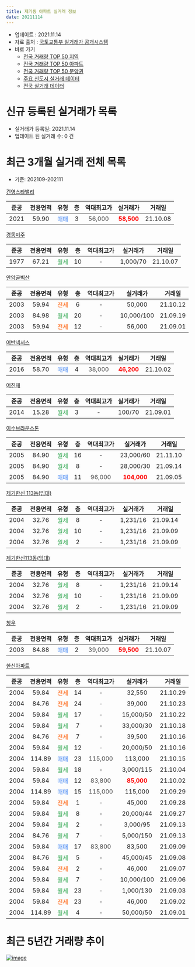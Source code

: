 ```yaml
---
title: 제기동 아파트 실거래 정보
date: 20211114
---
```


* 업데이트 : 2021.11.14
* 자료 출처 : [국토교통부 실거래가 공개시스템](http://rt.molit.go.kr)
* 바로 가기
    * [전국 거래량 TOP 50 지역](https://apt-info.github.io/apt-trade-info/tr)
    * [전국 거래량 TOP 50 아파트](https://apt-info.github.io/apt-trade-info/ta)
    * [전국 거래량 TOP 50 분양권](https://apt-info.github.io/apt-trade-info/tb)
    * [주요 신도시 실거래 데이터](https://apt-info.github.io/apt-trade-info/newtown)
    * [전국 실거래 데이터](https://apt-info.github.io/apt-trade-info/all)



<script async src="https://pagead2.googlesyndication.com/pagead/js/adsbygoogle.js"></script>
<!-- 기본광고 -->
<ins class="adsbygoogle"
     style="display:block"
     data-ad-client="ca-pub-1142216861245946"
     data-ad-slot="4805727019"
     data-ad-format="auto"
     data-full-width-responsive="true"></ins>
<script>
     (adsbygoogle = window.adsbygoogle || []).push({});
</script>


# 신규 등록된 실거래가 목록

* 실거래가 등록일: 2021.11.14
* 업데이트 된 실거래 수: 0 건




<script async src="https://pagead2.googlesyndication.com/pagead/js/adsbygoogle.js"></script>
<!-- 기본광고 -->
<ins class="adsbygoogle"
     style="display:block"
     data-ad-client="ca-pub-1142216861245946"
     data-ad-slot="4805727019"
     data-ad-format="auto"
     data-full-width-responsive="true"></ins>
<script>
     (adsbygoogle = window.adsbygoogle || []).push({});
</script>


# 최근 3개월 실거래 전체 목록
* 기준: 202109-202111


[건영스타밸리](https://search.naver.com/search.naver?query=%EA%B1%B4%EC%98%81%EC%8A%A4%ED%83%80%EB%B0%B8%EB%A6%AC)

|준공|전용면적|유형|층|역대최고가|실거래가|거래일|
|:---:|:---:|:---:|:---:|:---:|:---:|:---:|
|2021|59.90|<span style="color:#4285F3">매매</span>|3|<span style="color:#444444">56,000</span>|<b><span style="color:#FF0000">58,500</span></b>|21.10.08|

[경동미주](https://search.naver.com/search.naver?query=%EA%B2%BD%EB%8F%99%EB%AF%B8%EC%A3%BC)

|준공|전용면적|유형|층|역대최고가|실거래가|거래일|
|:---:|:---:|:---:|:---:|:---:|:---:|:---:|
|1977|67.21|<span style="color:#34A853">월세</span>|10|<span style="color:#444444">-</span>|1,000/70|21.10.07|

[안암골벽산](https://search.naver.com/search.naver?query=%EC%95%88%EC%95%94%EA%B3%A8%EB%B2%BD%EC%82%B0)

|준공|전용면적|유형|층|역대최고가|실거래가|거래일|
|:---:|:---:|:---:|:---:|:---:|:---:|:---:|
|2003|59.94|<span style="color:#FF5A00">전세</span>|6|<span style="color:#444444">-</span>|50,000|21.10.12|
|2003|84.98|<span style="color:#34A853">월세</span>|20|<span style="color:#444444">-</span>|10,000/100|21.09.19|
|2003|59.94|<span style="color:#FF5A00">전세</span>|12|<span style="color:#444444">-</span>|56,000|21.09.01|

[어반넥서스](https://search.naver.com/search.naver?query=%EC%96%B4%EB%B0%98%EB%84%A5%EC%84%9C%EC%8A%A4)

|준공|전용면적|유형|층|역대최고가|실거래가|거래일|
|:---:|:---:|:---:|:---:|:---:|:---:|:---:|
|2016|58.70|<span style="color:#4285F3">매매</span>|4|<span style="color:#444444">38,000</span>|<b><span style="color:#FF0000">46,200</span></b>|21.10.02|

[어진재](https://search.naver.com/search.naver?query=%EC%96%B4%EC%A7%84%EC%9E%AC)

|준공|전용면적|유형|층|역대최고가|실거래가|거래일|
|:---:|:---:|:---:|:---:|:---:|:---:|:---:|
|2014|15.28|<span style="color:#34A853">월세</span>|3|<span style="color:#444444">-</span>|100/70|21.09.01|

[이수브라운스톤](https://search.naver.com/search.naver?query=%EC%9D%B4%EC%88%98%EB%B8%8C%EB%9D%BC%EC%9A%B4%EC%8A%A4%ED%86%A4)

|준공|전용면적|유형|층|역대최고가|실거래가|거래일|
|:---:|:---:|:---:|:---:|:---:|:---:|:---:|
|2005|84.90|<span style="color:#34A853">월세</span>|16|<span style="color:#444444">-</span>|23,000/60|21.11.10|
|2005|84.90|<span style="color:#34A853">월세</span>|8|<span style="color:#444444">-</span>|28,000/30|21.09.14|
|2005|84.90|<span style="color:#4285F3">매매</span>|11|<span style="color:#444444">96,000</span>|<b><span style="color:#FF0000">104,000</span></b>|21.09.05|

[제기한신 113동(임대)](https://search.naver.com/search.naver?query=%EC%A0%9C%EA%B8%B0%ED%95%9C%EC%8B%A0+113%EB%8F%99%28%EC%9E%84%EB%8C%80%29)

|준공|전용면적|유형|층|역대최고가|실거래가|거래일|
|:---:|:---:|:---:|:---:|:---:|:---:|:---:|
|2004|32.76|<span style="color:#34A853">월세</span>|8|<span style="color:#444444">-</span>|1,231/16|21.09.14|
|2004|32.76|<span style="color:#34A853">월세</span>|10|<span style="color:#444444">-</span>|1,231/16|21.09.09|
|2004|32.76|<span style="color:#34A853">월세</span>|2|<span style="color:#444444">-</span>|1,231/16|21.09.09|

[제기한신113동(임대)](https://search.naver.com/search.naver?query=%EC%A0%9C%EA%B8%B0%ED%95%9C%EC%8B%A0113%EB%8F%99%28%EC%9E%84%EB%8C%80%29)

|준공|전용면적|유형|층|역대최고가|실거래가|거래일|
|:---:|:---:|:---:|:---:|:---:|:---:|:---:|
|2004|32.76|<span style="color:#34A853">월세</span>|8|<span style="color:#444444">-</span>|1,231/16|21.09.14|
|2004|32.76|<span style="color:#34A853">월세</span>|10|<span style="color:#444444">-</span>|1,231/16|21.09.09|
|2004|32.76|<span style="color:#34A853">월세</span>|2|<span style="color:#444444">-</span>|1,231/16|21.09.09|

[청우](https://search.naver.com/search.naver?query=%EC%B2%AD%EC%9A%B0)

|준공|전용면적|유형|층|역대최고가|실거래가|거래일|
|:---:|:---:|:---:|:---:|:---:|:---:|:---:|
|2003|84.88|<span style="color:#4285F3">매매</span>|2|<span style="color:#444444">39,000</span>|<b><span style="color:#FF0000">59,500</span></b>|21.10.07|

[한신아파트](https://search.naver.com/search.naver?query=%ED%95%9C%EC%8B%A0%EC%95%84%ED%8C%8C%ED%8A%B8)

|준공|전용면적|유형|층|역대최고가|실거래가|거래일|
|:---:|:---:|:---:|:---:|:---:|:---:|:---:|
|2004|59.84|<span style="color:#FF5A00">전세</span>|14|<span style="color:#444444">-</span>|32,550|21.10.29|
|2004|84.76|<span style="color:#FF5A00">전세</span>|24|<span style="color:#444444">-</span>|39,000|21.10.23|
|2004|59.84|<span style="color:#34A853">월세</span>|17|<span style="color:#444444">-</span>|15,000/50|21.10.22|
|2004|59.84|<span style="color:#34A853">월세</span>|7|<span style="color:#444444">-</span>|33,000/30|21.10.18|
|2004|84.76|<span style="color:#FF5A00">전세</span>|7|<span style="color:#444444">-</span>|39,500|21.10.16|
|2004|59.84|<span style="color:#34A853">월세</span>|12|<span style="color:#444444">-</span>|20,000/50|21.10.16|
|2004|114.89|<span style="color:#4285F3">매매</span>|23|<span style="color:#444444">115,000</span>|113,000|21.10.15|
|2004|59.84|<span style="color:#34A853">월세</span>|18|<span style="color:#444444">-</span>|3,000/115|21.10.04|
|2004|59.84|<span style="color:#4285F3">매매</span>|12|<span style="color:#444444">83,800</span>|<b><span style="color:#FF0000">85,000</span></b>|21.10.02|
|2004|114.89|<span style="color:#4285F3">매매</span>|15|<span style="color:#444444">115,000</span>|115,000|21.09.29|
|2004|59.84|<span style="color:#FF5A00">전세</span>|1|<span style="color:#444444">-</span>|45,000|21.09.28|
|2004|59.84|<span style="color:#34A853">월세</span>|8|<span style="color:#444444">-</span>|20,000/44|21.09.27|
|2004|59.84|<span style="color:#34A853">월세</span>|2|<span style="color:#444444">-</span>|3,000/95|21.09.13|
|2004|84.76|<span style="color:#34A853">월세</span>|7|<span style="color:#444444">-</span>|5,000/150|21.09.13|
|2004|59.84|<span style="color:#4285F3">매매</span>|17|<span style="color:#444444">83,800</span>|83,500|21.09.09|
|2004|84.76|<span style="color:#34A853">월세</span>|5|<span style="color:#444444">-</span>|45,000/45|21.09.08|
|2004|59.84|<span style="color:#FF5A00">전세</span>|2|<span style="color:#444444">-</span>|46,000|21.09.07|
|2004|59.84|<span style="color:#34A853">월세</span>|7|<span style="color:#444444">-</span>|10,000/100|21.09.06|
|2004|59.84|<span style="color:#34A853">월세</span>|23|<span style="color:#444444">-</span>|1,000/130|21.09.03|
|2004|59.84|<span style="color:#FF5A00">전세</span>|23|<span style="color:#444444">-</span>|46,000|21.09.02|
|2004|114.89|<span style="color:#34A853">월세</span>|4|<span style="color:#444444">-</span>|50,000/50|21.09.01|



<script async src="https://pagead2.googlesyndication.com/pagead/js/adsbygoogle.js"></script>
<!-- 기본광고 -->
<ins class="adsbygoogle"
     style="display:block"
     data-ad-client="ca-pub-1142216861245946"
     data-ad-slot="4805727019"
     data-ad-format="auto"
     data-full-width-responsive="true"></ins>
<script>
     (adsbygoogle = window.adsbygoogle || []).push({});
</script>


# 최근 5년간 거래량 추이


<div style="width:100%;">
    <canvas id="deal_progress" height="200"></canvas>
</div>

<script>
new Chart(document.getElementById("deal_progress"), {
    type: 'line',
    data: {
        labels: ['16.01','16.02','16.03','16.04','16.05','16.06','16.07','16.08','16.09','16.10','16.11','16.12','17.01','17.02','17.03','17.04','17.05','17.06','17.07','17.08','17.09','17.10','17.11','17.12','18.01','18.02','18.03','18.04','18.05','18.06','18.07','18.08','18.09','18.10','18.11','18.12','19.01','19.02','19.03','19.04','19.05','19.06','19.07','19.08','19.09','19.10','19.11','19.12','20.01','20.02','20.03','20.04','20.05','20.06','20.07','20.08','20.09','20.10','20.11','20.12','21.01','21.02','21.03','21.04','21.05','21.06','21.07','21.08','21.09','21.10','21.11'],
        datasets: [{
            label: '매매/분양권',
            data: [9,15,24,18,20,24,30,22,17,26,11,8,11,10,7,11,13,17,25,16,10,8,13,17,24,17,20,8,5,13,11,19,10,5,1,2,4,7,2,2,9,10,16,12,13,26,18,8,10,8,9,6,5,23,16,6,6,6,14,11,22,4,7,8,5,6,6,7,3,5,0],
            borderColor: "rgba(66, 133, 243, 1)",
            backgroundColor: "rgba(66, 133, 243, 0.05)",
            borderWidth: 1,
            pointRadius: 0,
            fill: false,
            lineTension: 0
        },{
            label: '전/월세',
            data: [15,15,12,16,14,6,7,17,11,21,11,20,16,14,20,16,14,12,15,15,11,15,17,15,25,18,18,15,7,18,11,10,8,32,22,18,21,8,20,11,7,13,12,13,15,20,17,18,17,20,16,12,11,24,14,12,7,18,13,17,17,12,24,14,19,9,24,20,20,9,1],
            borderColor: "rgba(255, 90, 0, 1)",
            backgroundColor: "rgba(255, 90, 0, 0.05)",
            borderWidth: 1,
            pointRadius: 0,
            fill: false,
            lineTension: 0
        },{
            label: '합계',
            data: [24,30,36,34,34,30,37,39,28,47,22,28,27,24,27,27,27,29,40,31,21,23,30,32,49,35,38,23,12,31,22,29,18,37,23,20,25,15,22,13,16,23,28,25,28,46,35,26,27,28,25,18,16,47,30,18,13,24,27,28,39,16,31,22,24,15,30,27,23,14,1],
            borderColor: "rgba(0, 0, 0, 1)",
            backgroundColor: "rgba(0, 0, 0, 0.03)",
            borderWidth: 0.1,
            pointRadius: 0,
            fill: true,
            lineTension: 0
        }
        ]
    },
    options: {
        responsive: true,
        title: {
            display: false
        },
        tooltips: {
            mode: 'index',
            intersect: false
        },
        hover: {
            mode: 'nearest',
            intersect: true
        },
        scales: {
            xAxes: [{
                display: true,
                scaleLabel: {
                    display: true,
                    labelString: '년/월'
                }
            }],
            yAxes: [{
                display: true,
                ticks: {
                    suggestedMin: 0,
                },
                scaleLabel: {
                    display: true,
                    labelString: '실거래 수'
                }
            }]
        }
    }
});

</script>


[![image](https://apt-info.github.io/images/2020-01-03-apt-trade-info/1024x500.png)](https://play.google.com/store/apps/details?id=com.aptinfo.apttradeinfo)


